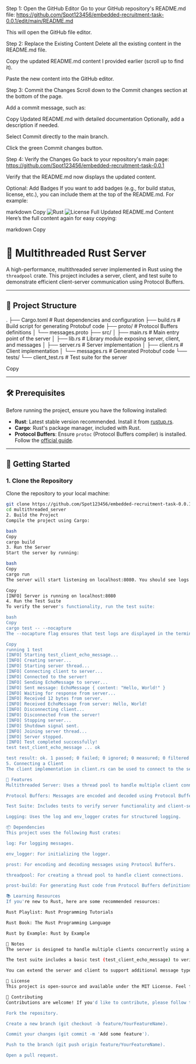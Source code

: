 Step 1: Open the GitHub Editor
Go to your GitHub repository's README.md file:
https://github.com/Spot123456/embedded-recruitment-task-0.0.1/edit/main/README.md

This will open the GitHub file editor.

Step 2: Replace the Existing Content
Delete all the existing content in the README.md file.

Copy the updated README.md content I provided earlier (scroll up to find it).

Paste the new content into the GitHub editor.

Step 3: Commit the Changes
Scroll down to the Commit changes section at the bottom of the page.

Add a commit message, such as:

Copy
Updated README.md with detailed documentation
Optionally, add a description if needed.

Select Commit directly to the main branch.

Click the green Commit changes button.

Step 4: Verify the Changes
Go back to your repository's main page:
https://github.com/Spot123456/embedded-recruitment-task-0.0.1

Verify that the README.md now displays the updated content.

Optional: Add Badges
If you want to add badges (e.g., for build status, license, etc.), you can include them at the top of the README.md. For example:

markdown
Copy
![Rust](https://img.shields.io/badge/Rust-v1.60+-orange)
![License](https://img.shields.io/badge/License-MIT-blue)
Full Updated README.md Content
Here’s the full content again for easy copying:

markdown
Copy
# 🚀 Multithreaded Rust Server

A high-performance, multithreaded server implemented in Rust using the `threadpool` crate. This project includes a server, client, and test suite to demonstrate efficient client-server communication using Protocol Buffers.

---

## 📂 Project Structure
.
├── Cargo.toml # Rust dependencies and configuration
├── build.rs # Build script for generating Protobuf code
├── proto/ # Protocol Buffers definitions
│ └── messages.proto
├── src/
│ ├── main.rs # Main entry point of the server
│ ├── lib.rs # Library module exposing server, client, and messages
│ ├── server.rs # Server implementation
│ ├── client.rs # Client implementation
│ └── messages.rs # Generated Protobuf code
└── tests/
└── client_test.rs # Test suite for the server

Copy

---

## 🛠️ Prerequisites

Before running the project, ensure you have the following installed:

- **Rust**: Latest stable version recommended. Install it from [rustup.rs](https://rustup.rs/).
- **Cargo**: Rust's package manager, included with Rust.
- **Protocol Buffers**: Ensure `protoc` (Protocol Buffers compiler) is installed. Follow the [official guide](https://grpc.io/docs/protoc-installation/).

---

## 🚀 Getting Started

### 1. Clone the Repository

Clone the repository to your local machine:

```bash
git clone https://github.com/Spot123456/embedded-recruitment-task-0.0.1/multithreaded_server.git
cd multithreaded_server
2. Build the Project
Compile the project using Cargo:

bash
Copy
cargo build
3. Run the Server
Start the server by running:

bash
Copy
cargo run
The server will start listening on localhost:8080. You should see logs like this:

Copy
[INFO] Server is running on localhost:8080
4. Run the Test Suite
To verify the server's functionality, run the test suite:

bash
Copy
cargo test -- --nocapture
The --nocapture flag ensures that test logs are displayed in the terminal. You should see output like this:

Copy
running 1 test
[INFO] Starting test_client_echo_message...
[INFO] Creating server...
[INFO] Starting server thread...
[INFO] Connecting client to server...
[INFO] Connected to the server!
[INFO] Sending EchoMessage to server...
[INFO] Sent message: EchoMessage { content: "Hello, World!" }
[INFO] Waiting for response from server...
[INFO] Received 12 bytes from server.
[INFO] Received EchoMessage from server: Hello, World!
[INFO] Disconnecting client...
[INFO] Disconnected from the server!
[INFO] Stopping server...
[INFO] Shutdown signal sent.
[INFO] Joining server thread...
[INFO] Server stopped.
[INFO] Test completed successfully!
test test_client_echo_message ... ok

test result: ok. 1 passed; 0 failed; 0 ignored; 0 measured; 0 filtered out
5. Connecting a Client
The client implementation in client.rs can be used to connect to the server. Modify the client code as needed to send messages to the server.

🧩 Features
Multithreaded Server: Uses a thread pool to handle multiple client connections efficiently.

Protocol Buffers: Messages are encoded and decoded using Protocol Buffers for efficient communication.

Test Suite: Includes tests to verify server functionality and client-server communication.

Logging: Uses the log and env_logger crates for structured logging.

📦 Dependencies
This project uses the following Rust crates:

log: For logging messages.

env_logger: For initializing the logger.

prost: For encoding and decoding messages using Protocol Buffers.

threadpool: For creating a thread pool to handle client connections.

prost-build: For generating Rust code from Protocol Buffers definitions.

📚 Learning Resources
If you're new to Rust, here are some recommended resources:

Rust Playlist: Rust Programming Tutorials

Rust Book: The Rust Programming Language

Rust by Example: Rust by Example

📝 Notes
The server is designed to handle multiple clients concurrently using a thread pool.

The test suite includes a basic test (test_client_echo_message) to verify that the server echoes messages correctly.

You can extend the server and client to support additional message types and functionality.

📜 License
This project is open-source and available under the MIT License. Feel free to use, modify, and distribute it as needed.

🙌 Contributing
Contributions are welcome! If you'd like to contribute, please follow these steps:

Fork the repository.

Create a new branch (git checkout -b feature/YourFeatureName).

Commit your changes (git commit -m 'Add some feature').

Push to the branch (git push origin feature/YourFeatureName).

Open a pull request.

